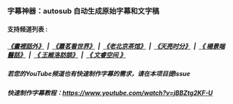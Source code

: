###  字幕神器：autosub 自动生成原始字幕和文字稿
####  支持频道列表 :
##### [《畫裡話外》](indexes/daxiong.md) &nbsp;|&nbsp; [《蕭茗看世界》](indexes/simonegao.md) &nbsp;|&nbsp; [《老北京茶馆》](indexes/teahouse.md) &nbsp;|&nbsp; [《天亮时分》](indexes/tianliang.md) &nbsp;|&nbsp; [《 楊景端醫話》](indexes/yang.md)  &nbsp;|&nbsp; [《 王維洛訪談》](indexes/wangweiluo.md)  &nbsp;|&nbsp; [《 文睿空间 》](indexes/wenrui.md)  

##### 若您的YouTube频道也有快速制作字幕的需求，请在本项目提Issue

##### 快速制作字幕教程：https://www.youtube.com/watch?v=jBBZtg2KF-U
